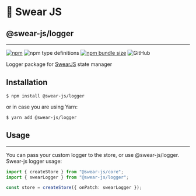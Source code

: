 # 🍭 Swear JS
## @swear-js/logger
___
[![npm](https://img.shields.io/npm/v/@swear-js/logger?style=flat-square)](https://www.npmjs.com/package/@swear-js/logger)
![npm type definitions](https://img.shields.io/npm/types/@swear-js/logger?style=flat-square)
[![npm bundle size](https://img.shields.io/bundlephobia/minzip/@swear-js/logger?style=flat-square)](https://bundlephobia.com/result?p=@swear-js/logger)
![GitHub](https://img.shields.io/github/license/soundsnick/swear-js?style=flat-square)

Logger package for [SwearJS](https://github.com/soundsnick/swear-js) state manager

## Installation
```
$ npm install @swear-js/logger
```

or in case you are using Yarn:
```
$ yarn add @swear-js/logger
```

## Usage
___
You can pass your custom logger to the store, or use @swear-js/logger.
Swear-js logger usage:

```typescript
import { createStore } from "@swear-js/core";
import { swearLogger } from "@swear-js/logger";

const store = createStore({ onPatch: swearLogger });
```
